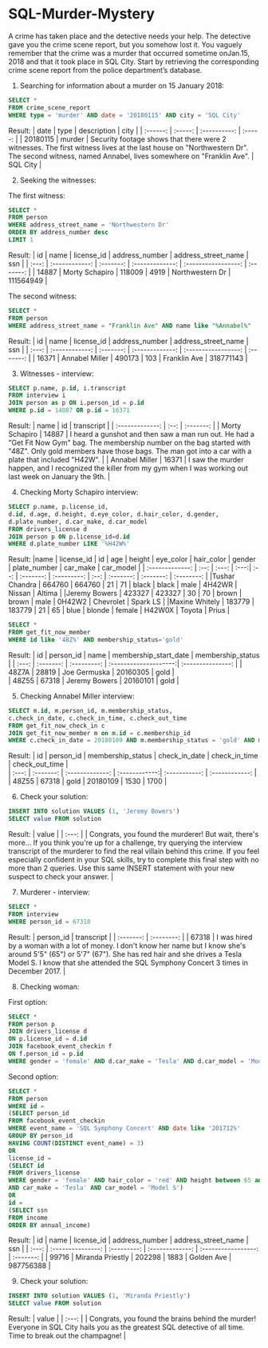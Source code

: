# SQL-Murder-Mystery
A crime has taken place and the detective needs your help. The detective gave you the crime scene report, but you somehow lost it. You vaguely remember that the crime was a ​murder​ that occurred sometime on ​Jan.15, 2018​ and that it took place in ​SQL City​. Start by retrieving the corresponding crime scene report from the police department’s database.

1. Searching for information about a murder on 15 January 2018:

```SQL
SELECT *
FROM crime_scene_report
WHERE type = 'murder' AND date = '20180115' AND city = 'SQL City'
```
Result:
| date     |	type   |	description |	city    |
| :------: | :-----: | :----------: | :-----: | 
| 20180115 |	murder |	Security footage shows that there were 2 witnesses. The first witness lives at the last house on "Northwestern Dr". The second witness, named Annabel, lives somewhere on "Franklin Ave". |	SQL City |

2. Seeking the witnesses:

The first witness:
```SQL
SELECT *
FROM person 
WHERE address_street_name = 'Northwestern Dr' 
ORDER BY address_number desc
LIMIT 1
```
Result:
| id  	| name          	| license_id	| address_number	| address_street_name	| ssn       | 
| :---: | :------------:  |  :-------:  | :-------------: | :-----------------: | :-------: |
| 14887	| Morty Schapiro	| 118009    	| 4919	          | Northwestern Dr	    | 111564949 | 

The second witness:
```SQL
SELECT *
FROM person
WHERE address_street_name = "Franklin Ave" AND name like "%Annabel%"
```
Result:
| id  	| name          	| license_id	| address_number	| address_street_name	| ssn       | 
| :---: | :------------:  |  :-------:  | :-------------: | :-----------------: | :-------: |
| 16371	| Annabel Miller	| 490173    	| 103 	          | Franklin Ave  	    | 318771143 | 


3. Witnesses - interview:
```SQL
SELECT p.name, p.id, i.transcript
FROM interview i
JOIN person as p ON i.person_id = p.id
WHERE p.id = 14887 OR p.id = 16371
```
Result:
| name            |	id   	| transcript  |
| :-------------: | :--:  |  :-------:  |
| Morty Schapiro	| 14887	| I heard a gunshot and then saw a man run out. He had a "Get Fit Now Gym" bag. The membership number on the bag started with "48Z". Only gold members have those bags. The man got into a car with a plate that included "H42W". |
| Annabel Miller	| 16371 |	I saw the murder happen, and I recognized the killer from my gym when I was working out last week on January the 9th. |

4. Checking Morty Schapiro interview:
```SQL
SELECT p.name, p.license_id,
d.id, d.age, d.height, d.eye_color, d.hair_color, d.gender, 
d.plate_number, d.car_make, d.car_model
FROM drivers_license d 
JOIN person p ON p.license_id=d.id
WHERE d.plate_number LIKE '%H42W%'
```
Result:
|name            	| license_id	| id	    | age	 | height	| eye_color	| hair_color	| gender	| plate_number	| car_make	| car_model  |
| :-------------: | :--:        | :---:   | :---:| :--:   | :-------: | :---------: | :--:    |  :-------:    | :-------: | :--------: | 
|Tushar Chandra 	| 664760	    | 664760	| 21	 | 71   	| black   	| black	      | male	  | 4H42WR      	| Nissan	  | Altima     |
|Jeremy Bowers	  | 423327	    | 423327	| 30	 | 70	    | brown	    | brown     	| male	  | 0H42W2	      | Chevrolet | Spark LS   |
|Maxine Whitely 	| 183779	    | 183779	| 21	 | 65	    | blue	    | blonde    	| female	| H42W0X       	| Toyota	  | Prius      |


```SQL
SELECT *
FROM get_fit_now_member
WHERE id like '48Z%' AND membership_status='gold'
```
Result:
| id    |	person_id	|	name	        |	membership_start_date	|	membership_status |	
| :---: | :-------: | :---------:   | :--------------------:| :---------------: |
| 48Z7A |	28819	    |	Joe Germuska	|	20160305            	|	gold              |	     
| 48Z55 |	67318    	|	Jeremy Bowers	|	20160101            	|	gold              |	

5. Checking Annabel Miller interview:
```SQL
SELECT m.id, m.person_id, m.membership_status,
c.check_in_date, c.check_in_time, c.check_out_time
FROM get_fit_now_check_in c 
JOIN get_fit_now_member m on m.id = c.membership_id
WHERE c.check_in_date = 20180109 AND m.membership_status = 'gold' AND m.person_id = 67318
```
Result:
| id	  |	person_id	|	membership_status	|	check_in_date | check_in_time	|	check_out_time |	
| :---: | :-------: | :-------------:   | :------------:| :-----------: | :------------: |
| 48Z55	|	67318	    |	gold            	|	20180109	    |	1530	        |	1700           |	


6. Check your solution:
```SQL
INSERT INTO solution VALUES (1, 'Jeremy Bowers')
SELECT value FROM solution
```
Result:
| value |
| :---: | 
| Congrats, you found the murderer! But wait, there's more... If you think you're up for a challenge, try querying the interview transcript of the murderer to find the real villain behind this crime. If you feel especially confident in your SQL skills, try to complete this final step with no more than 2 queries. Use this same INSERT statement with your new suspect to check your answer. |

7. Murderer - interview:
```SQL
SELECT *
FROM interview
WHERE person_id = 67318
```
Result:
| person_id |	transcript |
| :-------: | :--------: | 
| 67318     |	I was hired by a woman with a lot of money. I don't know her name but I know she's around 5'5" (65") or 5'7" (67"). She has red hair and she drives a Tesla Model S. I know that she attended the SQL Symphony Concert 3 times in December 2017. |

8. Checking woman:

First option:
```SQL
SELECT *
FROM person p
JOIN drivers_license d
ON p.license_id = d.id
JOIN facebook_event_checkin f
ON f.person_id = p.id
WHERE gender = 'female' AND d.car_make = 'Tesla' AND d.car_model = 'Model S' AND f.event_name = 'SQL Symphony Concert'
```

Second option:
```SQL
SELECT *
FROM person
WHERE id =
(SELECT person_id
FROM facebook_event_checkin
WHERE event_name = 'SQL Symphony Concert' AND date like '201712%'
GROUP BY person_id
HAVING COUNT(DISTINCT event_name) = 3)
OR
license_id =
(SELECT id
FROM drivers_license
WHERE gender = 'female' AND hair_color = 'red' AND height between 65 and 67
AND car_make = 'Tesla' AND car_model = 'Model S')
OR
id =
(SELECT ssn
FROM income
ORDER BY annual_income)
```
Result:
| id	  | name	            | license_id	| address_number	| address_street_name	| ssn       | 
| :---: | :---------------: | :---------: | :-------------: | :-----------------: | :-------: | 
| 99716	| Miranda Priestly	| 202298	    | 1883          	| Golden Ave	        | 987756388 | 

9. Check your solution:
```SQL
INSERT INTO solution VALUES (1, 'Miranda Priestly')
SELECT value FROM solution
```
Result:
| value |
| :---: | 
| Congrats, you found the brains behind the murder! Everyone in SQL City hails you as the greatest SQL detective of all time. Time to break out the champagne! |
